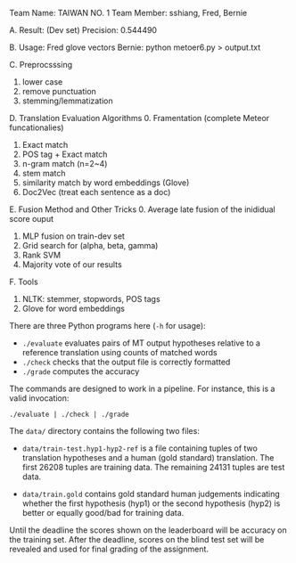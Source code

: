 Team Name: TAIWAN NO. 1 
Team Member: sshiang, Fred, Bernie

A. Result: (Dev set)
Precision: 0.544490

B. Usage:
Fred
glove vectors
Bernie:
python metoer6.py > output.txt

C. Preprocsssing
1. lower case
2. remove punctuation
3. stemming/lemmatization

D. Translation Evaluation Algorithms
0. Framentation (complete Meteor funcationalies)
1. Exact match
2. POS tag + Exact match
3. n-gram match (n=2~4)
4. stem match
5. similarity match by word embeddings (Glove)
6. Doc2Vec (treat each sentence as a doc)

E. Fusion Method and Other Tricks
0. Average late fusion of the inididual score ouput
1. MLP fusion on train-dev set
2. Grid search for (alpha, beta, gamma)
3. Rank SVM
4. Majority vote of our results

F. Tools
1. NLTK: stemmer, stopwords, POS tags
2. Glove for word embeddings


There are three Python programs here (`-h` for usage):

 - `./evaluate` evaluates pairs of MT output hypotheses relative to a reference translation using counts of matched words
 - `./check` checks that the output file is correctly formatted
 - `./grade` computes the accuracy

The commands are designed to work in a pipeline. For instance, this is a valid invocation:

    ./evaluate | ./check | ./grade


The `data/` directory contains the following two files:

 - `data/train-test.hyp1-hyp2-ref` is a file containing tuples of two translation hypotheses and a human (gold standard) translation. The first 26208 tuples are training data. The remaining 24131 tuples are test data.

 - `data/train.gold` contains gold standard human judgements indicating whether the first hypothesis (hyp1) or the second hypothesis (hyp2) is better or equally good/bad for training data.

Until the deadline the scores shown on the leaderboard will be accuracy on the training set. After the deadline, scores on the blind test set will be revealed and used for final grading of the assignment.
